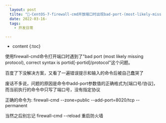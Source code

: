 ```yaml
---
  layout: post
  tilte: "📁-CentOS-7-firewall-cmd开放端口时出现bad-port-(most-likely-missing-protocol)解.md"
  date: 2022-03-16-
  tags: 
    - 开发日常

---
```



* content
{:toc}


使用firewall-cmd命令打开端口时遇到了"bad port (most likely missing protocol), correct syntax is portid[-portid]/protocol"这个问题。

百度了下没解决方案，又看了一遍错误提示和输入的命令后被自己蠢哭了

废话不多说，问题的原因是命令中add-port参数值的正确格式为[端口号/协议]，而当前执行的命令中只写了端口号，没有指定协议

正确的命令为: firewall-cmd --zone=public --add-port=8020/tcp --permanent

当然之后别忘记 firewall-cmd --reload 重启防火墙

